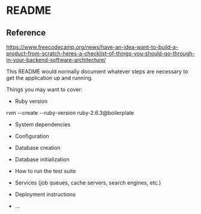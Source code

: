 # README

## Reference
https://www.freecodecamp.org/news/have-an-idea-want-to-build-a-product-from-scratch-heres-a-checklist-of-things-you-should-go-through-in-your-backend-software-architecture/

This README would normally document whatever steps are necessary to get the
application up and running.

Things you may want to cover:

* Ruby version

rvm --create --ruby-version ruby-2.6.3@boilerplate

* System dependencies

* Configuration

* Database creation

* Database initialization

* How to run the test suite

* Services (job queues, cache servers, search engines, etc.)

* Deployment instructions

* ...
